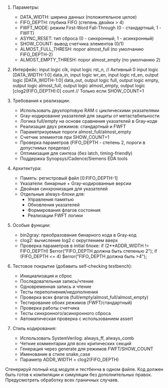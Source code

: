 1. Параметры:
   - DATA_WIDTH: ширина данных (положительное целое)
   - FIFO_DEPTH: глубина FIFO (степень двойки > 4)
   - FWFT_MODE: режим First-Word Fall-Through (0 - стандартный, 1 - FWFT)
   - ASYNC_RESET: тип сброса (0 - синхронный, 1 - асинхронный)
   - SHOW_COUNT: вывод счетчика элементов (0/1)
   - ALMOST_FULL_THRESH: порог almost_full (по умолчанию FIFO_DEPTH-2)
   - ALMOST_EMPTY_THRESH: порог almost_empty (по умолчанию 2)

2. Интерфейс:
   input  logic                     clk,
   input  logic                     rst_n,       // Активный 0
   input  logic [DATA_WIDTH-1:0]    data_in,
   input  logic                     wr_en,
   input  logic                     rd_en,
   output logic [DATA_WIDTH-1:0]    data_out,
   output logic                     full,
   output logic                     empty,
   output logic                     almost_full,
   output logic                     almost_empty,
   output logic [clog2(FIFO_DEPTH):0] count    // Только если SHOW_COUNT=1

3. Требования к реализации:
   - Использовать двухпортовую RAM с циклическими указателями
   - Gray-кодирование указателей для защиты от метастабильности
   - Логика full/empty на основе сравнения указателей в Gray-коде
   - Реализация двух режимов: стандартный и FWFT
   - Параметризуемые пороги almost_full/almost_empty
   - Счетчик элементов при SHOW_COUNT=1
   - Проверка параметров (FIFO_DEPTH - степень 2, пороги в допустимых пределах)
   - Оптимизация для синтеза (без latch, timing-friendly)
   - Поддержка Synopsys/Cadence/Siemens EDA tools

4. Архитектура:
   - Память: регистровый файл [0:FIFO_DEPTH-1]
   - Указатели: бинарные + Gray-кодированные версии
   - Двойная синхронизация для указателей
   - Отдельные always-блоки для:
     * Управления памятью
     * Обновления указателей
     * Формирования флагов состояния
     * Реализации FWFT логики

5. Особые функции:
   - bin2gray: преобразование бинарного кода в Gray-код
   - clog2: вычисление log2 с округлением вверх
   - Проверка параметров в initial блоке:
     if (2**ADDR_WIDTH != FIFO_DEPTH) $error("FIFO_DEPTH должна быть степенью 2");
     if (FIFO_DEPTH <= 4) $error("FIFO_DEPTH должна быть >4");

6. Тестовое покрытие (добавить self-checking testbench):
   - Инициализация и сброс
   - Последовательная запись/чтение
   - Одновременная запись и чтение
   - Тесты переполнения/недополнения
   - Проверка всех флагов (full/empty/almost_full/almost_empty)
   - Тестирование обоих режимов (FWFT/стандартный)
   - Проверка работы счетчика
   - Тесты синхронного/асинхронного сброса
   - Автоматическая проверка с использованием assert

7. Стиль кодирования:
   - Использовать SystemVerilog: always_ff, always_comb
   - Четкие комментарии для всех критических секций
   - Генерация через generate для режимов FWFT/SHOW_COUNT
   - Именование в стиле snake_case
   - Параметр ADDR_WIDTH = clog2(FIFO_DEPTH)

Сгенерируй полный код модуля и тестбенча в одном файле. Код должен быть готов к компиляции и симуляции без дополнительных правок. Предусмотреть обработку всех граничных случаев.
